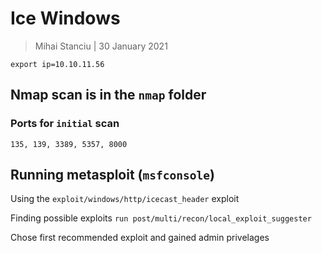 # Ice Windows

> Mihai Stanciu | 30 January 2021

```
export ip=10.10.11.56
```

## Nmap scan is in the `nmap` folder

### Ports for `initial` scan

```
135, 139, 3389, 5357, 8000
```

## Running metasploit (`msfconsole`)

Using the `exploit/windows/http/icecast_header` exploit

Finding possible exploits `run post/multi/recon/local_exploit_suggester`

Chose first recommended exploit and gained admin privelages